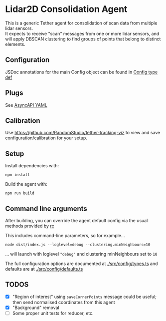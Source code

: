 # Lidar2D Consolidation Agent

This is a generic Tether agent for consolidation of scan data from multiple lidar sensors.  
It expects to receive "scan" messages from one or more lidar sensors, and will apply DBSCAN clustering to find groups of points that belong to distinct elements.

## Configuration

JSDoc annotations for the main Config object can be found in [Config type def](./src/config/types.ts)

## Plugs

See [AsyncAPI YAML](./tether.yml)

## Calibration

Use https://github.com/RandomStudio/tether-tracking-viz to view and save configuration/calibration for your setup.

## Setup

Install dependencies with:

```
npm install
```

Build the agent with:

```
npm run build
```

## Command line arguments

After building, you can override the agent default config via the usual methods provided by [rc](https://www.npmjs.com/package/rc)

This includes command-line parameters, so for example...

```
node dist/index.js --loglevel=debug --clustering.minNeighbours=10
```

... will launch with loglevel `"debug"` and clustering minNeighbours set to `10`

The full configuration options are documented at [./src/config/types.ts](./src/config/types.ts) and defaults are at [./src/config/defaults.ts](./src/config/defaults.ts)

## TODOS

- [x] "Region of interest" using `saveCornerPoints` message could be useful; then send normalised coordinates from this agent
- [x] "Background" removal
- [ ] Some proper unit tests for reducer, etc.
